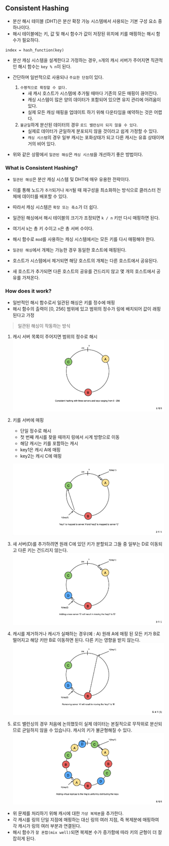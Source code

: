 ## Consistent Hashing
- 분산 해시 테이블 (DHT)은 분산 확장 가능 시스템에서 사용되는 기본 구성 요소 중 하나이다.
- 해시 테이블에는 키, 값 및 해시 함수가 값이 저장된 위치에 키를 매핑하는 해시 함수가 필요하다.
```text
index = hash_function(key)
```
- 분산 캐싱 시스템을 설계한다고 가정하는 경우, `n`개의 캐시 서버가 주어지면 직관적인 해시 함수는 `key % n`이 된다.

- 간단하며 일반적으로 사용되나 `주요한 단점`이 있다.
    1. `수평적으로 확장할 수 없다.`
        - 새 캐시 호스트가 시스템에 추가될 때마다 기존의 모든 매핑이 끊어진다.
        - 캐싱 시스템이 많은 양의 데이터가 포함되어 있으면 유지 관리에 어려움이 있다.
        - 실제 모든 캐싱 매핑을 업데이트 하기 위해 다운타임을 예약하는 것은 어렵다.
    2. `불균일`하게 분산된 데이터의 경우 `로드 밸런싱이 되지 않을 수 있다`.
        - 실제로 데이터가 균일하게 분포되지 않을 것이라고 쉽게 가정할 수 있다.
        - `캐싱 시스템`의 경우 일부 캐시는 포화상태가 되고 다른 캐시는 유휴 상태이며 거의 비어 있다.

- 위와 같은 상황에서 `일관된 해싱`은 `캐싱 시스템`을 개선하기 좋은 방법이다.

### What is Consistent Hashing?
- `일관된 해싱`은 분산 캐싱 시스템 및 DHT에 매우 유용한 전략이다.
- 이를 통해 노드가 `추가`되거나 `제거`될 때 재구성을 최소화하는 방식으로 클러스터 전체에 데이터를 배포할 수 있다.
- 따라서 캐싱 시스템은 `확장 또는 축소`가 더 쉽다.

- 일관된 해싱에서 해시 테이블의 크기가 조정되면 `k / n` 키만 다시 매핑하면 된다.
- 여기서 `k`는 총 키 수이고 `n`은 총 서버 수이다.
- 해시 함수로 `mod`를 사용하는 캐싱 시스템에서는 모든 키를 다시 매핑해야 한다.

- `일관된 해싱`에서 개체는 가능한 경우 동일한 호스트에 매핑된다.
- 호스트가 시스템에서 제거되면 해당 호스트의 개체는 다른 호스트에서 공유된다.
- 새 호스트가 추가되면 다른 호스트의 공유를 건드리지 않고 몇 개의 호스트에서 공유를 가져온다.

### How does it work?
- 일반적인 해시 함수로서 일관된 해싱은 키를 정수에 매핑
- 해시 함수의 출력이 [0, 256] 범위에 있고 범위의 정수가 링에 배치되어 값이 래핑된다고 가정

> 일관된 해싱이 작동하는 방식

1. 캐시 서버 목록이 주어지면 범위의 정수로 해시
    ![1](../img/hashing/hashing_1.png)

2. 키를 서버에 매핑
    - 단일 정수로 해시
    - 첫 번째 캐시를 찾을 때까지 링에서 시계 방향으로 이동
    - 해당 캐시는 키를 포함하는 캐시
    - key1은 캐시 A에 매핑
    - key2는 캐시 C에 매핑
    
    ![2](../img/hashing/hashing_2.png)

3. 새 서버(D)를 추가하려면 원래 C에 있던 키가 분할되고 그들 중 일부는 D로 이동되고 다른 키는 건드리지 않는다.
    ![3](../img/hashing/hashing_3.png)

4. 캐시를 제거하거나 캐시가 실패하는 경우(예 : A) 원래 A에 매핑 된 모든 키가 B로 떨어지고 해당 키만 B로 이동하면 된다. 다른 키는 영향을 받지 않는다.
    ![4](../img/hashing/hashing_4.png)

5. 로드 밸런싱의 경우 처음에 논의했듯이 실제 데이터는 본질적으로 무작위로 분산되므로 균일하지 않을 수 있습니다. 캐시의 키가 불균형해질 수 있다.
    ![5](../img/hashing/hashing_5.png)

- 위 문제를 처리하기 위해 캐시에 대한 `가상 복제본`을 추가한다.
- 각 캐시를 링의 단일 지점에 매핑하는 대신 링의 여러 지점, 즉 복제분에 매핑하여 각 캐시가 링의 여러 부분과 연결된다.
- 해시 함수가 `잘 혼합(mix well)`되면 복제본 수가 증가함에 따라 키의 균형이 더 잘 잡히게 된다.
